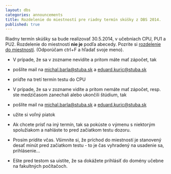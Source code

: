 ```yaml
---
layout: dbs
categories: announcements
title: Rozdelenie do miestností pre riadny termín skúšky z DBS 2014.
published: true
---
```

Riadny termín skúšky sa bude realizovať 30.5.2014, v učebniach CPU, PU1 a PU2. Rozdelenie do miestností <b>nie je</b> podľa abecedy. Pozrite si [rozdelenie do miestností](/DBS2014_RT.pdf). (Odporúčam ctrl+F a hľadať svoje meno).

* V prípade, že sa v zozname nevidíte a pritom máte mať zápočet, tak
 * pošlite mail na michal.barla@stuba.sk a eduard.kuric@stuba.sk
 * príďte na tretí termín testu do CPU

* V prípade, že sa v zozname vidíte a pritom nemáte mať zápočet, resp. ste medzičasom zanechali alebo ukončili štúdium, tak
 * pošlite mail na michal.barla@stuba.sk a eduard.kuric@stuba.sk
 * užite si voľný piatok

* Ak chcete prísť na iný termín, tak sa pokúste o výmenu s niektorým spolužiakom a nahláste to pred začiatkom testu dozoru.

* Prosím prídite včas. Všimnite si, že príchod do miestností je stanovený desať minút pred začiatkom testu - to je čas vyhradený na usadenie sa, prihlásenie...

* Ešte pred testom sa uistite, že sa dokážete prihlásiť do domény učebne na fakultných počítačoch.







